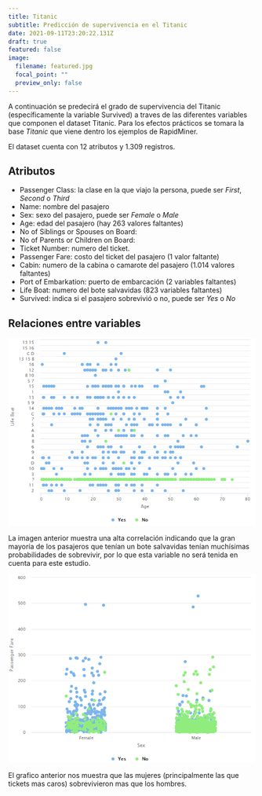 ```yaml
---
title: Titanic
subtitle: Predicción de supervivencia en el Titanic
date: 2021-09-11T23:20:22.131Z
draft: true
featured: false
image:
  filename: featured.jpg
  focal_point: ""
  preview_only: false
---
```

A continuación se predecirá el grado de supervivencia del Titanic (específicamente la variable Survived) a traves de las diferentes variables que componen el dataset Titanic. Para los efectos prácticos se tomara la base *Titanic* que viene dentro los ejemplos de RapidMiner.

El dataset cuenta con 12 atributos y 1.309 registros.

## Atributos

* Passenger Class: la clase en la que viajo la persona, puede ser *First*, *Second* o *Third*
* Name: nombre del pasajero
* Sex: sexo del pasajero, puede ser *Female* o *Male*
* Age: edad del pasajero (hay 263 valores faltantes)
* No of Siblings or Spouses on Board: 
* No of Parents or Children on Board:
* Ticket Number: numero del ticket.
* Passenger Fare: costo del ticket del pasajero (1 valor faltante)
* Cabin: numero de la cabina o camarote del pasajero (1.014 valores faltantes)
* Port of Embarkation: puerto de embarcación (2 variables faltantes)
* Life Boat: numero del bote salvavidas (823 variables faltantes)
* Survived: indica si el pasajero sobrevivió o no, puede ser *Yes* o *No*

## Relaciones entre variables

![Life Boat vs Survived](lifeboat-survived.png "Life Boat vs Survived")

La imagen anterior muestra una alta correlación indicando que la gran mayoría de los pasajeros que tenían un bote salvavidas tenían muchísimas probabilidades de sobrevivir, por lo que esta variable no será tenida en cuenta para este estudio.

![Passanger Fare vs Sex](passengerfare-sex.png "Passanger Fare vs Sex")

El grafico anterior nos muestra que las mujeres (principalmente las que tickets mas caros) sobrevivieron mas que los hombres.